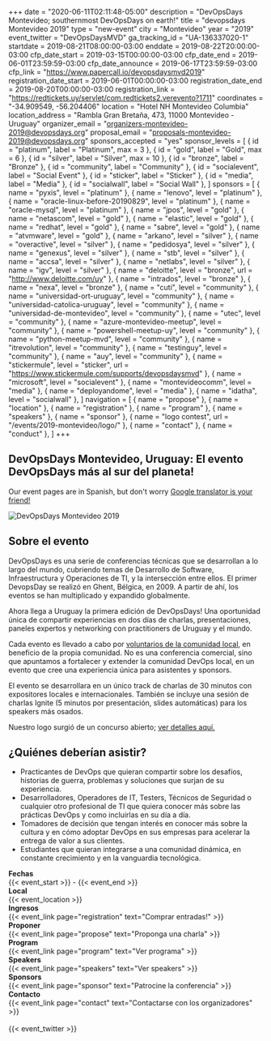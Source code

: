 +++
date = "2020-06-11T02:11:48-05:00"
description = "DevOpsDays Montevideo; southernmost DevOpsDays on earth!"
title = "devopsdays Montevideo 2019"
type = "new-event"
city = "Montevideo"
year = "2019"
event_twitter = "DevOpsDaysMVD"
ga_tracking_id = "UA-136337020-1"
startdate = 2019-08-21T08:00:00-03:00
enddate = 2019-08-22T20:00:00-03:00
cfp_date_start = 2019-03-15T00:00:00-03:00
cfp_date_end = 2019-06-01T23:59:59-03:00
cfp_date_announce = 2019-06-17T23:59:59-03:00
cfp_link = "https://www.papercall.io/devopsdaysmvd2019"
registration_date_start = 2019-06-01T00:00:00-03:00
registration_date_end = 2019-08-20T00:00:00-03:00
registration_link = "https://redtickets.uy/servlet/com.redtickets2.verevento?1711"
coordinates = "-34.909549, -56.204406"
location = "Hotel NH Montevideo Columbia"
location_address = "Rambla Gran Bretaña, 473, 11000 Montevideo - Uruguay"
organizer_email = "organizers-montevideo-2019@devopsdays.org"
proposal_email = "proposals-montevideo-2019@devopsdays.org"
sponsors_accepted = "yes"
sponsor_levels = [
    { id = "platinum", label = "Platinum", max = 3 },
    { id = "gold", label = "Gold", max = 6 },
    { id = "silver", label = "Silver", max = 10 },
    { id = "bronze", label = "Bronze" },
    { id = "community", label = "Community" },
    { id = "socialevent", label = "Social Event" },
    { id = "sticker", label = "Sticker" },
    { id = "media", label = "Media" },
    { id = "socialwall", label = "Social Wall" },
]
sponsors = [
    { name = "pyxis", level = "platinum" },
    { name = "lenovo", level = "platinum" },
    { name = "oracle-linux-before-20190829", level = "platinum" },
    { name = "oracle-mysql", level = "platinum" },
    { name = "jpos", level = "gold" },
    { name = "netascom", level = "gold" },
    { name = "elastic", level = "gold" },
    { name = "redhat", level = "gold" },
    { name = "sabre", level = "gold" },
    { name = "atvmware", level = "gold" },
    { name = "arkano", level = "silver" },
    { name = "overactive", level = "silver" },
    { name = "pedidosya", level = "silver" },
    { name = "genexus", level = "silver" },
    { name = "stb", level = "silver" },
    { name = "accsa", level = "silver" },
    { name = "netlabs", level = "silver" },
    { name = "igv", level = "silver" },
    { name = "deloitte", level = "bronze", url = "http://www.deloitte.com/uy" },
    { name = "intrados", level = "bronze" },
    { name = "nexa", level = "bronze" },
    { name = "cuti", level = "community" },
    { name = "universidad-ort-uruguay", level = "community" },
    { name = "universidad-catolica-uruguay", level = "community" },
    { name = "universidad-de-montevideo", level = "community" },
    { name = "utec", level = "community" },
    { name = "azure-montevideo-meetup", level = "community" },
    { name = "powershell-meetup-uy", level = "community" },
    { name = "python-meetup-mvd", level = "community" },
    { name = "itrevolution", level = "community" },
    { name = "testinguy", level = "community" },
    { name = "auy", level = "community" },
    { name = "stickermule", level = "sticker", url = "https://www.stickermule.com/supports/devopsdaysmvd" },
    { name = "microsoft", level = "socialevent" },
    { name = "montevideocomm", level = "media" },
    { name = "deployandome", level = "media" },
    { name = "idatha", level = "socialwall" },
]
navigation = [
    { name = "propose" },
    { name = "location" },
    { name = "registration" },
    { name = "program" },
    { name = "speakers" },
    { name = "sponsor" },
    { name = "logo contest", url = "/events/2019-montevideo/logo/" },
    { name = "contact" },
    { name = "conduct" },
]
+++
<h2>DevOpsDays Montevideo, Uruguay: El evento DevOpsDays más al sur del planeta!</h2>

Our event pages are in Spanish, but don't worry [Google translator is your friend!](https://translate.google.com.uy/translate?sl=es&tl=en&u=https%3A%2F%2Fwww.devopsdays.org%2Fevents%2F2019/montevideo%2Fwelcome%2F)

<div class="row">
  <div class="col-md-4">
    <img alt="DevOpsDays Montevideo 2019" src="/events/2019/montevideo/logo.png" class="img-fluid">
  </div>
  <div class="col-md-7">
    <h2>Sobre el evento</h2>
    <p>DevOpsDays es una serie de conferencias técnicas que se desarrollan a lo largo del mundo, cubriendo temas de Desarrollo de Software, Infraestructura y Operaciones de TI, y la intersección entre ellos. El primer DevopsDay se realizó en Ghent, Bélgica, en 2009. A partir de ahí, los eventos se han multiplicado y expandido globalmente.</p>
    <p>Ahora llega a Uruguay la primera edición de DevOpsDays! Una oportunidad única de compartir experiencias en dos días de charlas, presentaciones, paneles expertos y networking con practitioners de Uruguay y el mundo.</p>
    <p>Cada evento es llevado a cabo por <a href="/events/2019/montevideo/contact">voluntarios de la comunidad local</a>, en beneficio de la propia comunidad. No es una conferencia comercial, sino que apuntamos a fortalecer y extender la comunidad DevOps local, en un evento que cree una experiencia única para asistentes y sponsors.</p>
    <p>El evento se desarrollara en un único track de charlas de 30 minutos con expositores locales e internacionales. También se incluye una sesión de charlas Ignite (5 minutos por presentación, slides automáticas) para los speakers más osados.</p>
    <p>Nuestro logo surgió de un concurso abierto; <a href="/events/2019/montevideo/logo/">ver detalles aquí.</a></p>
    <h2>¿Quiénes deberían asistir?</h2>
    <ul>
      <li>
        Practicantes de DevOps que quieran compartir sobre los desafíos, historias de guerra, problemas y soluciones que surjan de su experiencia.
      </li>
      <li>
        Desarrolladores, Operadores de IT, Testers, Técnicos de Seguridad o cualquier otro profesional de TI que quiera conocer más sobre las prácticas DevOps y como incluirlas en su día a día.
      </li>
      <li>
        Tomadores de decisión que tengan interés en conocer más sobre la cultura y en cómo adoptar DevOps en sus empresas para acelerar la entrega de valor a sus clientes.
      </li>
      <li>
        Estudiantes que quieran integrarse a una comunidad dinámica, en constante crecimiento y en la vanguardia tecnológica.
      </li>
    </ul>
  </div>
</div>

<div class = "row">
  <div class = "col-md-2">
    <strong>Fechas</strong>
  </div>
  <div class = "col-md-8">
    {{< event_start >}} - {{< event_end >}}
  </div>
</div>

<div class = "row">
  <div class = "col-md-2">
    <strong>Local</strong>
  </div>
  <div class = "col-md-8">
    {{< event_location >}}
  </div>
</div>

<div class = "row">
  <div class = "col-md-2">
    <strong>Ingresos</strong>
  </div>
  <div class = "col-md-8">
    {{< event_link page="registration" text="Comprar entradas!" >}}
  </div>
</div>

<div class = "row">
  <div class = "col-md-2">
    <strong>Proponer</strong>
  </div>
  <div class = "col-md-8">
    {{< event_link page="propose" text="Proponga una charla" >}}
  </div>
</div>

<div class = "row">
  <div class = "col-md-2">
    <strong>Program</strong>
  </div>
  <div class = "col-md-8">
    {{< event_link page="program" text="Ver programa" >}}
  </div>
</div>

<div class = "row">
  <div class = "col-md-2">
    <strong>Speakers</strong>
  </div>
  <div class = "col-md-8">
    {{< event_link page="speakers" text="Ver speakers" >}}
  </div>
</div>

<div class = "row">
  <div class = "col-md-2">
    <strong>Sponsors</strong>
  </div>
  <div class = "col-md-8">
    {{< event_link page="sponsor" text="Patrocine la conferencia" >}}
  </div>
</div>

<div class = "row">
  <div class = "col-md-2">
    <strong>Contacto</strong>
  </div>
  <div class = "col-md-8">
    {{< event_link page="contact" text="Contactarse con los organizadores" >}}
  </div>
</div>

<div class="row">
  <div class="col-md-2">
     
  </div>
  <div class="col-md-8">
    {{< event_twitter >}}
  </div>
</div>
